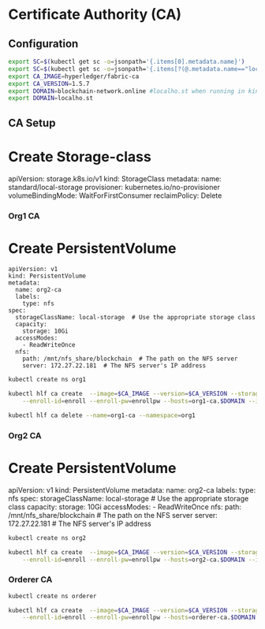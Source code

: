 # Certificate Authority (CA)

## Configuration

```bash
export SC=$(kubectl get sc -o=jsonpath='{.items[0].metadata.name}')
export SC=$(kubectl get sc -o=jsonpath='{.items[?(@.metadata.name=="local-storage")].metadata.name}')
export CA_IMAGE=hyperledger/fabric-ca
export CA_VERSION=1.5.7
export DOMAIN=blockchain-network.online #localho.st when running in kind cluster
export DOMAIN=localho.st
```

## CA Setup
# Create Storage-class
apiVersion: storage.k8s.io/v1
kind: StorageClass
metadata:
  name: standard/local-storage
provisioner: kubernetes.io/no-provisioner
volumeBindingMode: WaitForFirstConsumer
reclaimPolicy: Delete

### Org1 CA

# Create PersistentVolume 

```
apiVersion: v1
kind: PersistentVolume
metadata:
  name: org2-ca
  labels:
    type: nfs
spec:
  storageClassName: local-storage  # Use the appropriate storage class
  capacity:
    storage: 10Gi
  accessModes:
    - ReadWriteOnce
  nfs:
    path: /mnt/nfs_share/blockchain  # The path on the NFS server
    server: 172.27.22.181  # The NFS server's IP address
```
  



```bash
kubectl create ns org1

kubectl hlf ca create  --image=$CA_IMAGE --version=$CA_VERSION --storage-class=$SC --capacity=1Gi --name=org1-ca \
    --enroll-id=enroll --enroll-pw=enrollpw --hosts=org1-ca.$DOMAIN --istio-port=443 --namespace=org1

kubectl hlf ca delete --name=org1-ca --namespace=org1

```

### Org2 CA

# Create PersistentVolume 

apiVersion: v1
kind: PersistentVolume
metadata:
  name: org2-ca
  labels:
    type: nfs
spec:
  storageClassName: local-storage  # Use the appropriate storage class
  capacity:
    storage: 10Gi
  accessModes:
    - ReadWriteOnce
  nfs:
    path: /mnt/nfs_share/blockchain  # The path on the NFS server
    server: 172.27.22.181  # The NFS server's IP address


```bash
kubectl create ns org2

kubectl hlf ca create  --image=$CA_IMAGE --version=$CA_VERSION --storage-class=$SC --capacity=1Gi --name=org2-ca \
    --enroll-id=enroll --enroll-pw=enrollpw --hosts=org2-ca.$DOMAIN --istio-port=443 --namespace=org2
```

### Orderer CA

```bash
kubectl create ns orderer

kubectl hlf ca create  --image=$CA_IMAGE --version=$CA_VERSION --storage-class=$SC --capacity=1Gi --name=orderer-ca \
    --enroll-id=enroll --enroll-pw=enrollpw --hosts=orderer-ca.$DOMAIN --istio-port=443 --namespace=orderer
```
